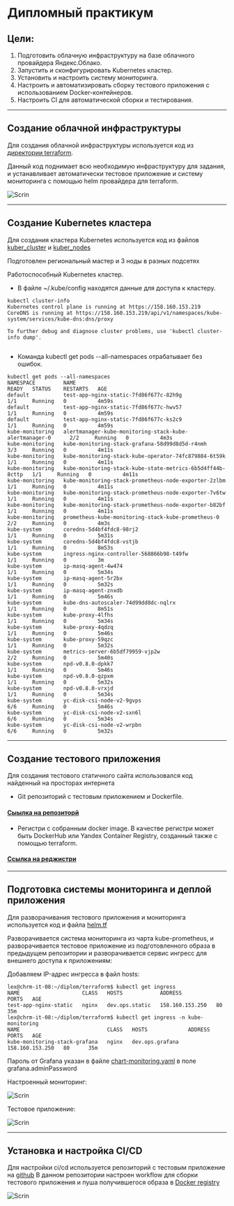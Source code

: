 # Дипломный практикум


## Цели:
1. Подготовить облачную инфраструктуру на базе облачного провайдера Яндекс.Облако.
2. Запустить и сконфигурировать Kubernetes кластер.
3. Установить и настроить систему мониторинга.
4. Настроить и автоматизировать сборку тестового приложения с использованием Docker-контейнеров.
5. Настроить CI для автоматической сборки и тестирования.

---
## Создание облачной инфраструктуры

Для создания облачной инфраструктуры используется код из [директории terraform](./terraform).

Данный код поднимает всю необходимую инфраструктуру для задания, и устанавливает автоматически тестовое приложение и систему мониторинга с помощью helm провайдера для terraform.

![Scrin](img/ycloud.jpg)

---
## Создание Kubernetes кластера

Для создания кластера Kubernetes используется код из файлов [kuber_cluster](terraform/kuber_cluster.tf) и [kuber_nodes](terraform/kuber_nodes.tf)

Подготовлен региональный мастер и 3 ноды в разных подсетях

Работоспособный Kubernetes кластер.
* В файле ~/.kube/config находятся данные для доступа к кластеру.

```commandline
kubectl cluster-info
Kubernetes control plane is running at https://158.160.153.219
CoreDNS is running at https://158.160.153.219/api/v1/namespaces/kube-system/services/kube-dns:dns/proxy

To further debug and diagnose cluster problems, use 'kubectl cluster-info dump'.


```
* Команда kubectl get pods --all-namespaces отрабатывает без ошибок.

```commandline
kubectl get pods --all-namespaces
NAMESPACE         NAME                                                        READY   STATUS    RESTARTS   AGE
default           test-app-nginx-static-7fd86f677c-82h9g                      1/1     Running   0          4m59s
default           test-app-nginx-static-7fd86f677c-hwv57                      1/1     Running   0          4m59s
default           test-app-nginx-static-7fd86f677c-ks2c9                      1/1     Running   0          4m59s
kube-monitoring   alertmanager-kube-monitoring-stack-kube-alertmanager-0      2/2     Running   0          4m3s
kube-monitoring   kube-monitoring-stack-grafana-58d99d8d5d-r4nmh              3/3     Running   0          4m11s
kube-monitoring   kube-monitoring-stack-kube-operator-74fc879884-6t59k        1/1     Running   0          4m11s
kube-monitoring   kube-monitoring-stack-kube-state-metrics-6b5d4ff44b-8cttp   1/1     Running   0          4m11s
kube-monitoring   kube-monitoring-stack-prometheus-node-exporter-2zlbm        1/1     Running   0          4m11s
kube-monitoring   kube-monitoring-stack-prometheus-node-exporter-7v6tw        1/1     Running   0          4m11s
kube-monitoring   kube-monitoring-stack-prometheus-node-exporter-b82bf        1/1     Running   0          4m11s
kube-monitoring   prometheus-kube-monitoring-stack-kube-prometheus-0          2/2     Running   0          4m3s
kube-system       coredns-5d4bf4fdc8-98rj2                                    1/1     Running   0          5m31s
kube-system       coredns-5d4bf4fdc8-vstjb                                    1/1     Running   0          8m53s
kube-system       ingress-nginx-controller-568866b98-t49fw                    1/1     Running   0          3m
kube-system       ip-masq-agent-4w474                                         1/1     Running   0          5m34s
kube-system       ip-masq-agent-5r2bx                                         1/1     Running   0          5m32s
kube-system       ip-masq-agent-znxdb                                         1/1     Running   0          5m46s
kube-system       kube-dns-autoscaler-74d99dd8dc-nqlrx                        1/1     Running   0          8m51s
kube-system       kube-proxy-4lfhs                                            1/1     Running   0          5m34s
kube-system       kube-proxy-4qdzq                                            1/1     Running   0          5m46s
kube-system       kube-proxy-59qzc                                            1/1     Running   0          5m32s
kube-system       metrics-server-6b5df79959-vjp2w                             2/2     Running   0          5m40s
kube-system       npd-v0.8.0-dpkk7                                            1/1     Running   0          5m46s
kube-system       npd-v0.8.0-qzpxm                                            1/1     Running   0          5m32s
kube-system       npd-v0.8.0-vrxjd                                            1/1     Running   0          5m34s
kube-system       yc-disk-csi-node-v2-9gvps                                   6/6     Running   0          5m46s
kube-system       yc-disk-csi-node-v2-sxn6l                                   6/6     Running   0          5m34s
kube-system       yc-disk-csi-node-v2-wrpbn                                   6/6     Running   0          5m32s
```
---
## Создание тестового приложения

Для создания тестового статичного сайта использовался код найденный на просторах интернета

* Git репозиторий с тестовым приложением и Dockerfile.
#### [Сыылка на репозиторй](https://github.com/Apoddubniy/app-nginx)
* Регистри с собранным docker image. В качестве регистри может быть DockerHub или Yandex Container Registry, созданный также с помощью terraform.
#### [Ссылка на реджистри](https://hub.docker.com/r/avpoddubniy/test-app/tags)

---

## Подготовка cистемы мониторинга и деплой приложения

Для разворачивания тестового приложения и мониторинга используется код и файла [helm.tf](terraform/helm.tf)

Разворачивается система мониторинга из чарта kube-prometheus, и разворачивается тестовое приложение из подготовленного образа в предыдущем репозитории и разворачивается 
сервис ингресс для внешнего доступа к приложениям:  

Добавляем IP-адрес ингресса в файл hosts:

```commandline
lex@chrm-it-08:~/diplom/terraform$ kubectl get ingress
NAME                    CLASS   HOSTS            ADDRESS           PORTS   AGE
test-app-nginx-static   nginx   dev.ops.static   158.160.153.250   80      35m
lex@chrm-it-08:~/diplom/terraform$ kubectl get ingress -n kube-monitoring
NAME                            CLASS   HOSTS             ADDRESS           PORTS   AGE
kube-monitoring-stack-grafana   nginx   dev.ops.grafana   158.160.153.250   80      35m

```
Пароль от Grafana указан в файле [chart-monitoring.yaml](values/chart-monitoring.yaml) в поле grafana.adminPassword

Настроенный мониторинг:

![Scrin](img/grafana.jpg)

Тестовое приложение:

![Scrin](img/static.jpg)

---
## Установка и настройка CI/CD

Для настройки ci/cd используется репозиторий с тестовым приложение на [github](https://github.com/Apoddubniy/app-nginx)
В данном репозитории настроен workflow для сборки тестового приложения и пуша получившегося образа в [Docker registry](https://hub.docker.com/r/avpoddubniy/test-app/tags)

![Scrin](img/flow.jpg)